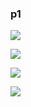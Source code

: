 ### p1

![](https://i.imgur.com/gkeNmzo.png)

![](https://i.imgur.com/fRQ01mg.png)

![](https://i.imgur.com/fJWRUBK.png)

![](https://i.imgur.com/gR7GEMs.png)
